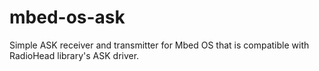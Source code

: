# mbed-os-ask
Simple ASK receiver and transmitter for Mbed OS
that is compatible with RadioHead library's ASK driver.
